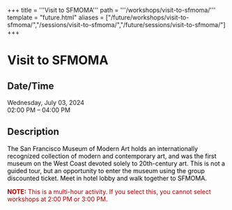+++
title = '''Visit to SFMOMA'''
path = '''/workshops/visit-to-sfmoma/'''
template = "future.html"
aliases = ["/future/workshops/visit-to-sfmoma/","/sessions/visit-to-sfmoma/","/future/sessions/visit-to-sfmoma/"]
+++

<h1>Visit to SFMOMA</h1>

<h2>Date/Time</h2>
<p>Wednesday, July 03, 2024<br>
02:00 PM – 04:00 PM</p>
<h2>Description</h2>

<div class="ag87-crtemvc-hsbk"><div class="css-vsf5of"><p class="carina-rte-public-DraftStyleDefault-block"><span style="color: rgb(0,0,0);">The San Francisco Museum of Modern Art holds an internationally recognized collection of modern and contemporary art, and was the first museum on the West Coast devoted solely to 20th-century art. This is not a guided tour, but an opportunity to enter the museum using the group discounted ticket. Meet in hotel lobby and walk together to SFMOMA.</span></p><p class="carina-rte-public-DraftStyleDefault-block"><span style="color: rgb(160,0,0);"><span style="font-weight: bold;">NOTE:</span> This is a multi-hour activity. If you select this, you cannot select workshops at 2:00 PM or 3:00 PM.</span></p></div></div>


